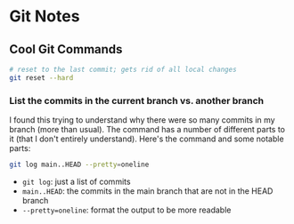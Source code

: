 
# Git Notes

## Cool Git Commands

```sh
# reset to the last commit; gets rid of all local changes
git reset --hard
```
### List the commits in the current branch vs. another branch

I found this trying to understand why there were so many commits in my branch (more than usual).
The command has a number of different parts to it (that I don't entirely understand). Here's the command and some notable parts:

```sh
git log main..HEAD --pretty=oneline
```

- `git log`: just a list of commits
- `main..HEAD`: the commits in the main branch that are not in the HEAD branch
- `--pretty=oneline`: format the output to be more readable